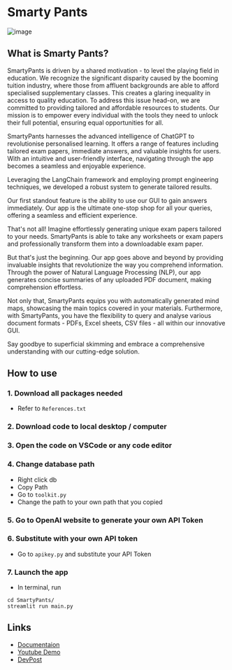 # Smarty Pants
![image](https://github.com/yleeyilin/SmartyPants/assets/116061001/f77c5641-6f60-469c-b2d1-613044ef7024)

## What is Smarty Pants? 

SmartyPants is driven by a shared motivation - to level the playing field in education. We recognize the significant disparity caused by the booming tuition industry, where those from affluent backgrounds are able to afford specialised supplementary classes. This creates a glaring inequality in access to quality education. To address this issue head-on, we are committed to providing tailored and affordable resources to students. Our mission is to empower every individual with the tools they need to unlock their full potential, ensuring equal opportunities for all.

SmartyPants harnesses the advanced intelligence of ChatGPT to revolutionise personalised learning. It offers a range of features including tailored exam papers, immediate answers, and valuable insights for users. With an intuitive and user-friendly interface, navigating through the app becomes a seamless and enjoyable experience.

Leveraging the LangChain framework and employing prompt engineering techniques, we developed a robust system to generate tailored results. 

Our first standout feature is the ability to use our GUI to gain answers immediately. Our app is the ultimate one-stop shop for all your queries, offering a seamless and efficient experience.

That's not all! Imagine effortlessly generating unique exam papers tailored to your needs. SmartyPants is able to take any worksheets or exam papers and professionally transform them into a downloadable exam paper.

But that's just the beginning. Our app goes above and beyond by providing invaluable insights that revolutionize the way you comprehend information. Through the power of Natural Language Processing (NLP), our app generates concise summaries of any uploaded PDF document, making comprehension effortless. 

Not only that, SmartyPants equips you with automatically generated mind maps, showcasing the main topics covered in your materials. Furthermore, with SmartyPants, you have the flexibility to query and analyse various document formats - PDFs, Excel sheets, CSV files - all within our innovative GUI. 

Say goodbye to superficial skimming and embrace a comprehensive understanding with our cutting-edge solution. 

## How to use 
### 1. Download all packages needed
- Refer to `References.txt`
### 2. Download code to local desktop / computer 
### 3. Open the code on VSCode or any code editor 
### 4. Change database path
- Right click db 
- Copy Path 
- Go to `toolkit.py`
- Change the path to your own path that you copied
### 5. Go to OpenAI website to generate your own API Token 
### 6. Substitute with your own API token 
- Go to `apikey.py` and substitute your API Token 
### 7. Launch the app
- In terminal, run
```
cd SmartyPants/
streamlit run main.py
```

## Links 
- [Documentaion](https://docs.google.com/document/d/1BpWFbU_dEe6JBWpLWjTV2KUtWcriIIB3pA29bB3c_v4/edit?usp=sharing)
- [Youtube Demo](https://youtu.be/UoAEQGzfz5s) 
- [DevPost](https://devpost.com/software/smartypants-3otuxb)
